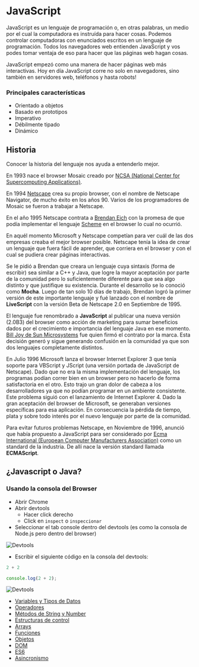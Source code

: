 # JavaScript

JavaScript es un lenguaje de programación o, en otras palabras, un medio por el cual la computadora es instruída para hacer cosas. Podemos controlar computadoras con enunciados escritos en un lenguaje de programación. Todos los navegadores web entienden JavaScript y vos podes tomar ventaja de eso para hacer que las páginas web hagan cosas.

JavaScript empezó como una manera de hacer páginas web más interactivas. Hoy en día JavaScript corre no solo en navegadores, sino también en servidores web, teléfonos y hasta robots!

### Principales características

* Orientado a objetos
* Basado en prototipos
* Imperativo
* Débilmente tipado
* Dinámico

## Historia

Conocer la historia del lenguaje nos ayuda a entenderlo mejor.

En 1993 nace el browser Mosaic creado por [NCSA (National Center for Supercomputing Applications)](http://www.ncsa.illinois.edu).

En 1994 [Netscape](http://isp.netscape.com) crea su propio browser, con el nombre de Netscape Navigator, de mucho éxito en los años 90. Varios de los programadores de Mosaic se fueron a trabajar a Netscape.

En el año 1995 Netscape contrata a [Brendan Eich](https://brendaneich.com) con la promesa de que podía implementar el lenguaje [Scheme](https://es.wikipedia.org/wiki/Scheme) en el browser lo cual no ocurrió.

En aquél momento Microsoft y Netscape competían para ver cuál de las dos empresas creaba el mejor browser posible. Netscape tenía la idea de crear un lenguaje que fuera fácil de aprender, que corriera en el browser y con el cual se pudiera crear páginas interactivas.

Se le pidió a Brendan que creara un lenguaje cuya sintaxis (forma de escribir) sea similar a C++ y Java, que logre la mayor aceptación por parte de la comunidad pero lo suficientemente diferente para que sea algo distinto y que justifique su existencia. Durante el desarrollo se lo conoció como **Mocha**. Luego de tan solo 10 días de trabajo, Brendan logró la primer versión de este importante lenguaje y fué lanzado con el nombre de **LiveScript** con la versión Beta de Netscape 2.0 en Septiembre de 1995.

El lenguaje fue renombrado a **JavaScript** al publicar una nueva versión (2.0B3) del browser como acción de marketing para sumar beneficios dados por el crecimiento e importancia del lenguaje Java en ese momento. [Bill Joy de Sun Microsystems](https://es.wikipedia.org/wiki/Bill_Joy) fue quien firmó el contrato por la marca. Esta decisión generó y sigue generando confusión en la comunidad ya que son dos lenguajes completamente distintos.

En Julio 1996 Microsoft lanza el browser Internet Explorer 3 que tenía soporte para VBScript y JScript (una versión portada de JavaScript de Netscape). Dado que no era la misma implementación del lenguaje, los programas podían correr bien en un browser pero no hacerlo de forma satisfactoria en el otro. Esto trajo un gran dolor de cabeza a los desarrolladores ya que no podían programar en un ambiente consistente. Este problema siguió con el lanzamiento de Internet Explorer 4. Dado la gran aceptación del browser de Microsoft, se generaban versiones específicas para esa aplicación. En consecuencia la pérdida de tiempo, plata y sobre todo interés por el nuevo lenguaje por parte de la comunidad.

Para evitar futuros problemas Netscape, en Noviembre de 1996, anunció que había propuesto a JavaScript para ser considerado por [Ecma International (European Computer Manufacturers Association)](http://www.ecma-international.org) como un standard de la industria. De allí nace la versión standard llamada **ECMAScript**.


## ¿Javascript o Java?

### Usando la consola del Browser
* Abrir Chrome
* Abrir devtools
  * Hacer click derecho
  * Click en `inspect` o `inspeccionar`
* Seleccionar el tab console dentro del devtools (es como la consola de Node.js pero dentro del browser)

![Devtools](https://file-voxvsrojwm.now.sh/)

* Escribir el siguiente código en la consola del devtools:

```javascript
2 + 2
```

```js
console.log(2 + 2);
```

![Devtools](https://file-gsemsvapwi.now.sh/)

* [Variables y Tipos de Datos](./variables/README.md)
* [Operadores](./operadores/README.md)
* [Métodos de String y Number](./stringsNumbers/README.md)
* [Estructuras de control](./estructurasControl/README.md)
* [Arrays](./arrays/README.md)
* [Funciones](./funciones/README.md)
* [Objetos](./objetos/README.md)
* [DOM](./dom/README.md)
* [ES6](./es6/README.md)
* [Asincronismo](./asincronismo/README.md)

